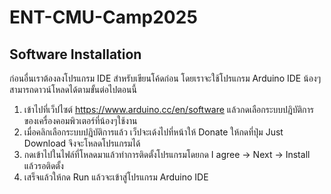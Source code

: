 # ENT-CMU-Camp2025

## Software Installation
ก่อนอื่นเราต้องลงโปรแกรม IDE สำหรับเขียนโค้ดก่อน โดยเราจะใช้โปรแกรม Arduino IDE น้องๆสามารถดาวน์โหลดได้ตามขั้นต่อไปตอนนี้
1. เข้าไปที่เว็ปไซต์ https://www.arduino.cc/en/software แล้วกดเลือกระบบปฎิบัติการของเครื่องคอมพิวเตอร์ที่น้องๆใช้งาน
2. เมื่อคลิกเลือกระบบปฎิบัติการแล้ว เว็ปจะเด้งไปที่หน้าให้ Donate ให้กดที่ปุ่ม Just Download จึงจะโหลดโปรแกรมได้
3. กดเข้าไปในไฟล์ที่โหลดมาแล้วทำการติดตั้งโปรแกรมโดยกด I agree -> Next -> Install แล้วรอติดตั้ง
4. เสร็จแล้วให้กด Run แล้วจะเข้าสู่โปรแกรม Arduino IDE
